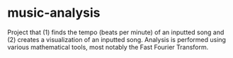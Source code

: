 # music-analysis
Project that (1) finds the tempo (beats per minute) of an inputted song and (2) creates a visualization of an inputted song. Analysis is performed using various mathematical tools, most notably the Fast Fourier Transform.

